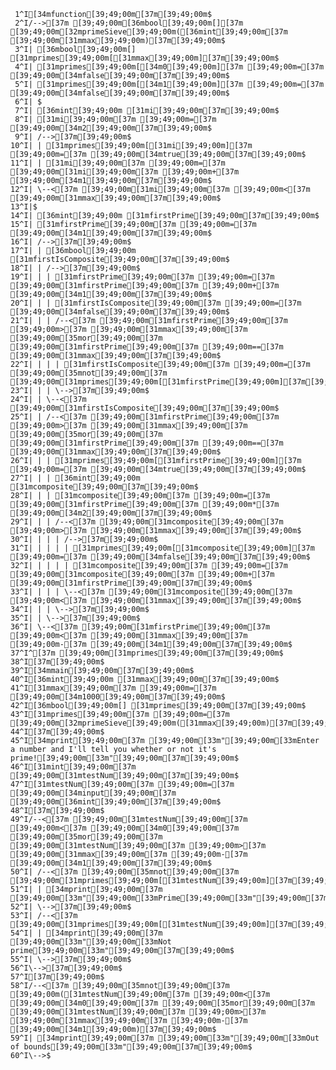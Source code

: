      1^I[34mfunction[39;49;00m[37m[39;49;00m$
     2^I/-->[37m [39;49;00m[36mbool[39;49;00m[][37m [39;49;00m[32mprimeSieve[39;49;00m([36mint[39;49;00m[37m [39;49;00m[31mmax[39;49;00m)[37m[39;49;00m$
     3^I| [36mbool[39;49;00m[] [31mprimes[39;49;00m[[31mmax[39;49;00m][37m[39;49;00m$
     4^I| [31mprimes[39;49;00m[[34m0[39;49;00m][37m [39;49;00m=[37m [39;49;00m[34mfalse[39;49;00m[37m[39;49;00m$
     5^I| [31mprimes[39;49;00m[[34m1[39;49;00m][37m [39;49;00m=[37m [39;49;00m[34mfalse[39;49;00m[37m[39;49;00m$
     6^I| $
     7^I| [36mint[39;49;00m [31mi[39;49;00m[37m[39;49;00m$
     8^I| [31mi[39;49;00m[37m [39;49;00m=[37m [39;49;00m[34m2[39;49;00m[37m[39;49;00m$
     9^I| /-->[37m[39;49;00m$
    10^I| | [31mprimes[39;49;00m[[31mi[39;49;00m][37m [39;49;00m=[37m [39;49;00m[34mtrue[39;49;00m[37m[39;49;00m$
    11^I| | [31mi[39;49;00m[37m [39;49;00m=[37m [39;49;00m[31mi[39;49;00m[37m [39;49;00m+[37m [39;49;00m[34m1[39;49;00m[37m[39;49;00m$
    12^I| \--<[37m [39;49;00m[31mi[39;49;00m[37m [39;49;00m<[37m [39;49;00m[31mmax[39;49;00m[37m[39;49;00m$
    13^I|$
    14^I| [36mint[39;49;00m [31mfirstPrime[39;49;00m[37m[39;49;00m$
    15^I| [31mfirstPrime[39;49;00m[37m [39;49;00m=[37m [39;49;00m[34m1[39;49;00m[37m[39;49;00m$
    16^I| /-->[37m[39;49;00m$
    17^I| | [36mbool[39;49;00m [31mfirstIsComposite[39;49;00m[37m[39;49;00m$
    18^I| | /-->[37m[39;49;00m$
    19^I| | | [31mfirstPrime[39;49;00m[37m [39;49;00m=[37m [39;49;00m[31mfirstPrime[39;49;00m[37m [39;49;00m+[37m [39;49;00m[34m1[39;49;00m[37m[39;49;00m$
    20^I| | | [31mfirstIsComposite[39;49;00m[37m [39;49;00m=[37m [39;49;00m[34mfalse[39;49;00m[37m[39;49;00m$
    21^I| | | /--<[37m [39;49;00m[31mfirstPrime[39;49;00m[37m [39;49;00m>[37m [39;49;00m[31mmax[39;49;00m[37m [39;49;00m[35mor[39;49;00m[37m [39;49;00m[31mfirstPrime[39;49;00m[37m [39;49;00m==[37m [39;49;00m[31mmax[39;49;00m[37m[39;49;00m$
    22^I| | | | [31mfirstIsComposite[39;49;00m[37m [39;49;00m=[37m [39;49;00m[35mnot[39;49;00m[37m [39;49;00m[31mprimes[39;49;00m[[31mfirstPrime[39;49;00m][37m[39;49;00m$
    23^I| | | \-->[37m[39;49;00m$
    24^I| | \--<[37m [39;49;00m[31mfirstIsComposite[39;49;00m[37m[39;49;00m$
    25^I| | /--<[37m [39;49;00m[31mfirstPrime[39;49;00m[37m [39;49;00m>[37m [39;49;00m[31mmax[39;49;00m[37m [39;49;00m[35mor[39;49;00m[37m [39;49;00m[31mfirstPrime[39;49;00m[37m [39;49;00m==[37m [39;49;00m[31mmax[39;49;00m[37m[39;49;00m$
    26^I| | | [31mprimes[39;49;00m[[31mfirstPrime[39;49;00m][37m [39;49;00m=[37m [39;49;00m[34mtrue[39;49;00m[37m[39;49;00m$
    27^I| | | [36mint[39;49;00m [31mcomposite[39;49;00m[37m[39;49;00m$
    28^I| | | [31mcomposite[39;49;00m[37m [39;49;00m=[37m [39;49;00m[31mfirstPrime[39;49;00m[37m [39;49;00m*[37m [39;49;00m[34m2[39;49;00m[37m[39;49;00m$
    29^I| | | /--<[37m [39;49;00m[31mcomposite[39;49;00m[37m [39;49;00m>[37m [39;49;00m[31mmax[39;49;00m[37m[39;49;00m$
    30^I| | | | /-->[37m[39;49;00m$
    31^I| | | | | [31mprimes[39;49;00m[[31mcomposite[39;49;00m][37m [39;49;00m=[37m [39;49;00m[34mfalse[39;49;00m[37m[39;49;00m$
    32^I| | | | | [31mcomposite[39;49;00m[37m [39;49;00m=[37m [39;49;00m[31mcomposite[39;49;00m[37m [39;49;00m+[37m [39;49;00m[31mfirstPrime[39;49;00m[37m[39;49;00m$
    33^I| | | | \--<[37m [39;49;00m[31mcomposite[39;49;00m[37m [39;49;00m<[37m [39;49;00m[31mmax[39;49;00m[37m[39;49;00m$
    34^I| | | \-->[37m[39;49;00m$
    35^I| | \-->[37m[39;49;00m$
    36^I| \--<[37m [39;49;00m[31mfirstPrime[39;49;00m[37m [39;49;00m<[37m [39;49;00m[31mmax[39;49;00m[37m [39;49;00m-[37m [39;49;00m[34m1[39;49;00m[37m[39;49;00m$
    37^I^[37m [39;49;00m[31mprimes[39;49;00m[37m[39;49;00m$
    38^I[37m[39;49;00m$
    39^I[34mmain[39;49;00m[37m[39;49;00m$
    40^I[36mint[39;49;00m [31mmax[39;49;00m[37m[39;49;00m$
    41^I[31mmax[39;49;00m[37m [39;49;00m=[37m [39;49;00m[34m1000[39;49;00m[37m[39;49;00m$
    42^I[36mbool[39;49;00m[] [31mprimes[39;49;00m[37m[39;49;00m$
    43^I[31mprimes[39;49;00m[37m [39;49;00m=[37m [39;49;00m[32mprimeSieve[39;49;00m([31mmax[39;49;00m)[37m[39;49;00m$
    44^I[37m[39;49;00m$
    45^I[34mprint[39;49;00m[37m [39;49;00m[33m"[39;49;00m[33mEnter a number and I'll tell you whether or not it's prime![39;49;00m[33m"[39;49;00m[37m[39;49;00m$
    46^I[31mint[39;49;00m[37m [39;49;00m[31mtestNum[39;49;00m[37m[39;49;00m$
    47^I[31mtestNum[39;49;00m[37m [39;49;00m=[37m [39;49;00m[34minput[39;49;00m[37m [39;49;00m[36mint[39;49;00m[37m[39;49;00m$
    48^I[37m[39;49;00m$
    49^I/--<[37m [39;49;00m[31mtestNum[39;49;00m[37m [39;49;00m<[37m [39;49;00m[34m0[39;49;00m[37m [39;49;00m[35mor[39;49;00m[37m [39;49;00m[31mtestNum[39;49;00m[37m [39;49;00m>[37m [39;49;00m[31mmax[39;49;00m[37m [39;49;00m-[37m [39;49;00m[34m1[39;49;00m[37m[39;49;00m$
    50^I| /--<[37m [39;49;00m[35mnot[39;49;00m[37m [39;49;00m[31mprimes[39;49;00m[[31mtestNum[39;49;00m][37m[39;49;00m$
    51^I| | [34mprint[39;49;00m[37m [39;49;00m[33m"[39;49;00m[33mPrime[39;49;00m[33m"[39;49;00m[37m[39;49;00m$
    52^I| \-->[37m[39;49;00m$
    53^I| /--<[37m [39;49;00m[31mprimes[39;49;00m[[31mtestNum[39;49;00m][37m[39;49;00m$
    54^I| | [34mprint[39;49;00m[37m [39;49;00m[33m"[39;49;00m[33mNot prime[39;49;00m[33m"[39;49;00m[37m[39;49;00m$
    55^I| \-->[37m[39;49;00m$
    56^I\-->[37m[39;49;00m$
    57^I[37m[39;49;00m$
    58^I/--<[37m [39;49;00m[35mnot[39;49;00m[37m [39;49;00m([31mtestNum[39;49;00m[37m [39;49;00m<[37m [39;49;00m[34m0[39;49;00m[37m [39;49;00m[35mor[39;49;00m[37m [39;49;00m[31mtestNum[39;49;00m[37m [39;49;00m>[37m [39;49;00m[31mmax[39;49;00m[37m [39;49;00m-[37m [39;49;00m[34m1[39;49;00m)[37m[39;49;00m$
    59^I| [34mprint[39;49;00m[37m [39;49;00m[33m"[39;49;00m[33mOut of bounds[39;49;00m[33m"[39;49;00m[37m[39;49;00m$
    60^I\-->$
